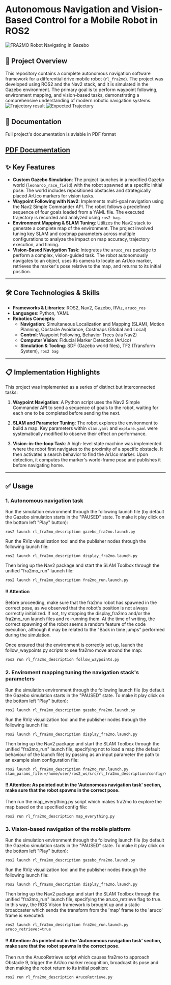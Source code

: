 # Autonomous Navigation and Vision-Based Control for a Mobile Robot in ROS2

![FRA2MO Robot Navigating in Gazebo](placeholder.gif) 
## 🤖 Project Overview

This repository contains a complete autonomous navigation software framework for a differential drive mobile robot (`rl_fra2mo`). The project was developed using ROS2 and the Nav2 stack, and it is simulated in the Gazebo environment. The primary goal is to perform waypoint following, environment mapping, and vision-based tasks, demonstrating a comprehensive understanding of modern robotic navigation systems.
![Trajectory result](images/rosbag2.jpg)
![Expected Trajectory](images/goalWaypointsImg.jpg)


## 📄 Documentation

Full project's documentation is aviable in PDF format

**[PDF Documentation](./Documentation.pdf)**
---

## ✨ Key Features

* **Custom Gazebo Simulation**: The project launches in a modified Gazebo world (`leonardo_race_field`) with the robot spawned at a specific initial pose. The world includes repositioned obstacles and strategically placed ArUco markers for vision tasks.
* **Waypoint Following with Nav2**: Implements multi-goal navigation using the Nav2 Simple Commander API. The robot follows a predefined sequence of four goals loaded from a YAML file. The executed trajectory is recorded and analyzed using `ros2 bag`.
* **Environment Mapping & SLAM Tuning**: Utilizes the Nav2 stack to generate a complete map of the environment. The project involved tuning key SLAM and costmap parameters across multiple configurations to analyze the impact on map accuracy, trajectory execution, and timing.
* **Vision-Based Navigation Task**: Integrates the `aruco_ros` package to perform a complex, vision-guided task. The robot autonomously navigates to an object, uses its camera to locate an ArUco marker, retrieves the marker's pose relative to the map, and returns to its initial position.

---

## 🛠️ Core Technologies & Skills

* **Frameworks & Libraries**: ROS2, Nav2, Gazebo, RViz, `aruco_ros`
* **Languages**: Python, YAML
* **Robotics Concepts**:
    * **Navigation**: Simultaneous Localization and Mapping (SLAM), Motion Planning, Obstacle Avoidance, Costmaps (Global and Local)
    * **Control**: Waypoint Following, Behavior Trees (via Nav2)
    * **Computer Vision**: Fiducial Marker Detection (ArUco)
    * **Simulation & Tooling**: SDF (Gazebo world files), TF2 (Transform System), `ros2 bag`

---

## 📋 Implementation Highlights

This project was implemented as a series of distinct but interconnected tasks:

1.  **Waypoint Navigation**: A Python script uses the Nav2 Simple Commander API to send a sequence of goals to the robot, waiting for each one to be completed before sending the next.

2.  **SLAM and Parameter Tuning**: The robot explores the environment to build a map. Key parameters within `slam.yaml` and `explore.yaml` were systematically modified to observe their effect on performance.

3.  **Vision-in-the-loop Task**: A high-level state machine was implemented where the robot first navigates to the proximity of a specific obstacle. It then activates a search behavior to find the ArUco marker. Upon detection, it computes the marker's world-frame pose and publishes it before navigating home.

---

## :white_check_mark: Usage
### 1. Autonomous navigation task
Run the simulation environment through the following launch file (by default the Gazebo simulation starts in the "PAUSED" state. To make it play click on the bottom left "Play" button):
```
ros2 launch rl_fra2mo_description gazebo_fra2mo.launch.py
```
Run the RViz visualization tool and the publisher nodes through the following launch file:
```
ros2 launch rl_fra2mo_description display_fra2mo.launch.py
```
Then bring up the Nav2 package and start the SLAM Toolbox through the unified "fra2mo_run" launch file:
```
ros2 launch rl_fra2mo_description fra2mo_run.launch.py
```
#### :bangbang: Attention
Before proceeding, make sure that the fra2mo robot has spawned in the correct pose, as we observed that the robot's position is not always correctly initialized. If not, try stopping the display_fra2mo and/or the fra2mo_run launch files and re-running them.
At the time of writing, the correct spawning of the robot seems a random feature of the code execution, although it may be related to the "Back in time jumps" performed during the simulation.

Once ensured that the environment is correctly set up, launch the follow_waypoints.py scripts to see fra2mo move around the map:
```
ros2 run rl_fra2mo_description follow_waypoints.py
```

### 2. Enviroment mapping tuning the navigation stack's parameters
Run the simulation environment through the following launch file (by default the Gazebo simulation starts in the "PAUSED" state. To make it play click on the bottom left "Play" button):
```
ros2 launch rl_fra2mo_description gazebo_fra2mo.launch.py
```
Run the RViz visualization tool and the publisher nodes through the following launch file:
```
ros2 launch rl_fra2mo_description display_fra2mo.launch.py
```
Then bring up the Nav2 package and start the SLAM Toolbox through the unified "fra2mo_run" launch file, specifying not to load a map (the default behaviour of the launch file) by passing as an input parameter the path to an example slam configuration file:
```
ros2 launch rl_fra2mo_description fra2mo_run.launch.py slam_params_file:=/home/user/ros2_ws/src/rl_fra2mo_description/config/slam_no_map.yaml
```
#### :bangbang: Attention: As pointed out in the 'Autonomous navigation task' section, make sure that the robot spawns in the correct pose.

Then run the map_everything.py script which makes fra2mo to explore the map based on the specified config file:    
```
ros2 run rl_fra2mo_description map_everything.py
```

### 3. Vision-based navigation of the mobile platform
Run the simulation environment through the following launch file (by default the Gazebo simulation starts in the "PAUSED" state. To make it play click on the bottom left "Play" button):
```
ros2 launch rl_fra2mo_description gazebo_fra2mo.launch.py
```
Run the RViz visualization tool and the publisher nodes through the following launch file:
```
ros2 launch rl_fra2mo_description display_fra2mo.launch.py
```
Then bring up the Nav2 package and start the SLAM Toolbox through the unified "fra2mo_run" launch file, specifying the aruco_retrieve flag to true. In this way, the ROS Vision framework is brought up and a static broadcaster which sends the transform from the 'map' frame to the 'aruco' frame is executed:
```
ros2 launch rl_fra2mo_description fra2mo_run.launch.py aruco_retrieve:=true
```
#### :bangbang: Attention: As pointed out in the 'Autonomous navigation task' section, make sure that the robot spawns in the correct pose.

Then run the ArucoRetrieve script which causes fra2mo to approach Obstacle 9, trigger the ArUco marker recognition, broadcast its pose and then making the robot return to its initial position:
```
ros2 run rl_fra2mo_description ArucoRetrieve.py
```
